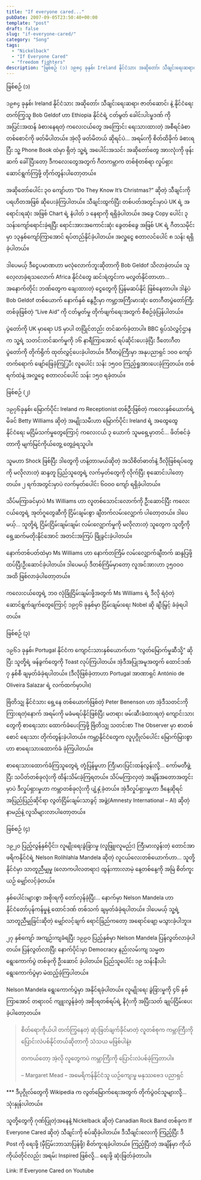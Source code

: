 ```yaml
---
title: "If everyone cared..."
pubDate: 2007-09-05T23:50:40+00:00
template: "post"
draft: false
slug: "if-everyone-cared/"
category: "Song"
tags:
  - "Nickelback"
  - "If Everyone Cared"
  - "freedom fighters"
description: "ဖြစ်စဉ် (၁) ၁၉၈၄ ခုနှစ်၊ Ireland နိုင်ငံသား အဆိုတော်၊ သီချင်းရေးဆရာ၊ ဇာတ်ဆောင်၊ နဲ့ နိုင်ငံရေး တက်ကြွသူ Bob Geldof ဟာ Ethiopia နိုင်ငံရဲ့ ငတ်မွတ် ခေါင်းပါးမှုဒဏ် ကို အပြင်းအထန် ခံစားနေရတဲ့ ကလေးငယ်တွေ အကြောင်း ရေးသားထားတဲ့ အစီရင်ခံစာ တစ်စောင်ကို ဖတ်မိပါတယ်။ အဲ့လို ဖတ်မိတယ် ဆိုရင်ပဲ…"
---
```


ဖြစ်စဉ် (၁)

၁၉၈၄ ခုနှစ်၊ Ireland နိုင်ငံသား အဆိုတော်၊ သီချင်းရေးဆရာ၊ ဇာတ်ဆောင်၊ နဲ့ နိုင်ငံရေး တက်ကြွသူ Bob Geldof ဟာ Ethiopia နိုင်ငံရဲ့ ငတ်မွတ် ခေါင်းပါးမှုဒဏ် ကို အပြင်းအထန် ခံစားနေရတဲ့ ကလေးငယ်တွေ အကြောင်း ရေးသားထားတဲ့ အစီရင်ခံစာ တစ်စောင်ကို ဖတ်မိပါတယ်။ အဲ့လို ဖတ်မိတယ် ဆိုရင်ပဲ… အရမ်းကို စိတ်ထိခိုက် ခံစားရပြီး သူ့ Phone Book ထဲမှာ ရှိတဲ့ သူ့ရဲ့ အပေါင်းအသင်း အဆိုတော်တွေ အားလုံးကို ဖုန်းဆက် ခေါ်ပြီးတော့ ဒီကလေးတွေအတွက် ဂီတကမ္ဘာက တစ်စုံတစ်ရာ လှုပ်ရှား ဆောင်ရွက်ကြဖို့ တိုက်တွန်းပါတော့တယ်။

အဆိုတော်ပေါင်း ၃၀ ကျော်ဟာ “Do They Know It’s Christmas?” ဆိုတဲ့ သီချင်းကို ပရဟိတအဖြစ် ဆိုပေးခဲ့ကြပါတယ်။ သီချင်းထွက်ပြီး တစ်ပတ်အတွင်းမှာပဲ UK ရဲ့ အရောင်းရဆုံး အဖြစ် Chart ရဲ့ နံပါတ် ၁ နေရာကို ရရှိခဲ့ပါတယ်။ အခွေ Copy ပေါင်း ၃ သန်းကျော်ရောင်းခဲ့ရပြီး ရောင်းအားအကောင်းဆုံး ခွေတစ်ခွေ အဖြစ် UK ရဲ့ ဂီတသမိုင်းမှာ ၁၃နှစ်ကျော်ကြာအောင် ရပ်တည်နိုင်ခဲ့ပါတယ်။ အလှူငွေ စတာလင်ပေါင် ၈ သန်း ရရှိခဲ့ပါတယ်။

ဒါပေမယ့် ဒီငွေပမာဏဟာ မလုံလောက်ဘူးဆိုတာကို Bob Geldof သိလာခဲ့တယ်။ သူလေ့လာခဲ့ရသလောက် Africa နိုင်ငံတွေ ဆင်းရဲတွင်းက မလွတ်နိုင်တာဟာ… အနောက်တိုင်း ဘဏ်တွေက ချေးထားတဲ့ ငွေတွေကို ပြန်မဆပ်နိုင် ဖြစ်နေတာပါ။ ဒါနဲ့ပဲ Bob Geldof တစ်ယောက် နောက်နှစ် နွေဦးမှာ ကမ္ဘာ့အကြီးမားဆုံး တေးဂီတပွဲတော်ကြီးတစ်ခုဖြစ်တဲ့ “Live Aid” ကို ငတ်မွတ်မှု တိုက်ဖျက်ရေးအတွက် စီစဉ်ခဲ့ပြန်ပါတယ်။

ပွဲတော်ကို UK မှာရော US မှာပါ တပြိုင်တည်း တင်ဆက်ခဲ့တာပါ။ BBC ရုပ်သံလွှင့်ဌာနက သူ့ရဲ့ သတင်းတင်ဆက်မှုကို ၁၆ နာရီကြာအောင် ရပ်ဆိုင်းပေးခဲ့ပြီး ဒီတေးဂီတပွဲတော်ကို တိုက်ရိုက် ထုတ်လွှင့်ပေးခဲ့ပါတယ်။ ဒီဂီတပွဲကြီးမှာ အနုပညာရှင် ၁၀ဝ ကျော် တက်ရောက် ဖျော်ဖြေခဲ့ကြြ့ပီး လူပေါင်း သန်း ၁၅၀ဝ ကြည့်ရှုအားပေးခဲ့ကြတယ်။ တစ်ရက်ထဲနဲ့ အလှူငွေ စတာလင်ပေါင် သန်း ၁၅၀ ရခဲ့တယ်။

ဖြစ်စဉ် (၂)

၁၉၇၆ခုနှစ်၊ မြောက်ပိုင်း Ireland က Receptionist တစ်ဦးဖြစ်တဲ့ ကလေးနှစ်ယောက်ရဲ့ မိခင် Betty Williams ဆိုတဲ့ အမျိုးသမီးဟာ မြောက်ပိုင်း Ireland ရဲ့ အထွေထွေ နိုင်ငံရေး မငြိမ်သက်မှုတွေကြောင့် ကလေးငယ် ၃ ယောက် သူမရှေ့မှာတင်… ဖိတ်စင်ခဲ့တာကို မျက်မြင်ကိုယ်တွေ့ တွေ့ခဲ့ရသူပါ။

သူမဟာ Shock ဖြစ်ပြီး ဒါတွေကို ဟန့်တားမယ်ဆိုတဲ့ အသိစိတ်ဓာတ်နဲ့ ဒီလိုဖြစ်ရပ်တွေကို မလိုလားတဲ့ ဆန္ဒတူ ပြည်သူတွေရဲ့ လက်မှတ်တွေကို လိုက်ပြီး စုဆောင်းပါတော့တယ်။ ၂ ရက်အတွင်းမှာပဲ လက်မှတ်ပေါင်း ၆၀ဝ၀ ကျော် ရရှိခဲ့ပါတယ်။

သိပ်မကြာခင်မှာပဲ Ms Williams ဟာ လူတစ်သောင်းလောက်ကို ဦးဆောင်ပြီး ကလေးငယ်တွေရဲ့ အုတ်ဂူတွေဆီကို ငြိမ်းချမ်းစွာ ချီတက်လမ်းလျှောက် ပါတော့တယ်။ ဒါပေမယ့်… သူတို့ရဲ့ ငြိမ်းငြိမ်းချမ်းချမ်း လမ်းလျှောက်မှုကို မလိုလားတဲ့ သူတွေက သူတို့ကို ရှေ့ဆက်မတိုးနိုင်အောင် အတင်းအကြပ် ဖြိုခွင်းခဲ့ပါတယ်။

နောက်တစ်ပတ်ထဲမှာ Ms Williams ဟာ နောက်တကြိမ် လမ်းလျှောက်ချီတက် ဆန္ဒပြဖို့ ထပ်ပြီးဦးဆောင်ခဲ့ပါတယ်။ ဒါပေမယ့် ဒီတစ်ကြိမ်မှာတော့ လူအင်အားဟာ ၃၅၀ဝ၀ အထိ ဖြစ်လာခဲ့ပါတော့တယ်။

ကလေးငယ်တွေရဲ့ ဘဝ လုံခြုံငြိမ်းချမ်းဖို့အတွက် Ms Williams ရဲ့ ဒီလို ရဲဝံ့တဲ့ ဆောင်ရွက်ချက်တွေကြောင့် ၁၉၇၆ ခုနှစ်မှာ ငြိမ်းချမ်းရေး Nobel ဆို ချီးမြှင့် ခံခဲ့ရပါတယ်။

ဖြစ်စဉ် (၃)

၁၉၆၁ ခုနှစ်၊ Portugal နိုင်ငံက ကျောင်းသားနှစ်ယောက်ဟာ “လွတ်မြောက်မှုဆီသို့” ဆိုပြီး သူတို့ရဲ့ ဖန်ခွက်တွေကို Toast လုပ်ကြပါတယ်။ အဲ့ဒီအပြုအမူအတွက် ထောင်ဒဏ် ၇ နှစ်စီ ချမှတ်ခံခဲ့ရပါတယ်။ (ဒီလိုဖြစ်ခဲ့တာဟာ Portugal အာဏာရှင် António de Oliveira Salazar ရဲ့ လက်ထက်မှာပါ။)

ဗြိတိသျှ နိုင်ငံသား ရှေ့နေ တစ်ယောက်ဖြစ်တဲ့ Peter Benenson ဟာ အဲ့ဒီသတင်းကို ကြားရတဲ့နောက် အရမ်းကို မခံမရပ်နိုင်ဖြစ်ပြီး မတရား ဖမ်းဆီးခံထားရတဲ့ ကျောင်းသားတွေကို စာရေးသား ထောက်ခံပေးကြဖို့ ဗြိတိသျှ သတင်းစာ The Observer မှာ စာတစ်စောင် ရေးသား တိုက်တွန်းခဲ့ပါတယ်။ ကမ္ဘာ့နိုင်ငံတွေက လူပုဂ္ဂိုလ်ပေါင်း မြောက်မြားစွာဟာ စာရေးသားထောက်ခံ ခဲ့ကြပါတယ်။

စာရေးသားထောက်ခံကြသူတွေရဲ့ တုံ့ပြန်မှုဟာ ကြီးမားပြင်းထန်လွန်းလို့… ကော်မတီဖွဲ့ပြီး သပိတ်တစ်ခုလုံးကို ထိန်းသိမ်းခဲ့ကြရတယ်။ သိပ်မကြာလှတဲ့ အချိန်အတောအတွင်းမှာပဲ ဒီလှုပ်ရှားမှုဟာ ကမ္ဘာတစ်ခုလုံးကို ပျံ့နှံ့ခဲ့တယ်။ အဲ့ဒီလှုပ်ရှားမှုဟာ ဒီနေ့ဆိုရင် အပြည်ပြည်ဆိုင်ရာ လွတ်ငြိမ်းချမ်းသာခွင့် အဖွဲ့(Amnesty International &#8211; AI) ဆိုတဲ့ နာမည်နဲ့ လူသိများလာပါတော့တယ်။

ဖြစ်စဉ် (၄)

၁၉၂၀ ပြည့်လွန်နှစ်ပိုင်း၊ လူမျိုးရေးခွဲခြားမှု (လူဖြူ၊လူမည်း) ကြီးမားလွန်းတဲ့ တောင်အာဖရိကနိုင်ငံရဲ့ Nelson Rolihlahla Mandela ဆိုတဲ့ လူငယ်လေးတစ်ယောက်ဟာ… သူတို့နိုင်ငံမှာ သာတူညီမျှမှု (လောကပါလတရား) ထွန်းကားလာမဲ့ နေ့တစ်နေ့ကို အမြဲ စိတ်ကူးယဉ် မျှော်လင့်ခဲ့တယ်။

နှစ်ပေါင်းများစွာ အစိုးရကို တော်လှန်ခဲ့ပြီး… နောက်မှာ Nelson Mandela ဟာ နိုင်ငံတော်ပုန်ကန်မှုနဲ့ ထောင်ဒဏ် တစ်သက် ချမှတ်ခံခဲ့ရပါတယ်။ ဒါပေမယ့် သူ့ရဲ့ သာတူညီမျှခြင်းဆိုတဲ့ မျှော်လင့်ချက် ရောင်ခြည်ကတော့ အရောင်ဖျော့ မသွားခဲ့ပါဘူး။

၂၇ နှစ်ကျော် အကျဉ်းကျခံရပြီး ၁၉၉၀ ပြည့်နှစ်မှာ Nelson Mandela ပြန်လွတ်လာခဲ့ပါတယ်။ ပြန်လွတ်လာပြီး နောက်ပိုင်းမှာ Democracy နည်းလမ်းကျ သမ္မတ ရွေးကောက်ပွဲ တစ်ခုကို ဦးဆောင် ခဲ့ပါတယ်။ ပြည်သူပေါင်း ၁၉ သန်းနီးပါး ရွေးကောက်ပွဲမှာ မဲထည့်ခဲ့ကြပါတယ်။

Nelson Mandela ရွေးကောက်ပွဲမှာ အနိုင်ရခဲ့ပါတယ်။ လူမျိုးရေး ခွဲခြားမှုကို ၄၆ နှစ်ကြာအောင် တရားဝင် ကျူးလွန်ခဲ့တဲ့ အစိုးရတစ်ရပ်ရဲ့ နိဂုံးကို အပြီးသတ် ချုပ်ငြိမ်းပေးခဲ့ပါတော့တယ်။

> စိတ်ရောကိုယ်ပါ တက်ကြွနေတဲ့ ဆုံးဖြတ်ချက်ခိုင်မာတဲ့ လူတစ်စုက ကမ္ဘာကြီးကို ပြောင်းလဲပစ်နိုင်တယ်ဆိုတာကို သံသယ မဖြစ်ပါနဲ့။
>
> တကယ်တော့ အဲ့လို လူတွေကပဲ ကမ္ဘာကြီးကို ပြောင်းလဲပစ်ခဲ့ကြတာပါ။
>
> &#8211; Margaret Mead &#8211; အမေရိကန်နိုင်ငံသူ ယဉ်ကျေးမှု မနုဿဗေဒ ပညာရှင်

\*\*\* ဒီပုဂ္ဂိုလ်တွေကို Wikipedia က လွတ်မြောက်ရေးအတွက် တိုက်ပွဲဝင်သူများလို့… သုံးနှုန်းပါတယ်။

သူတို့တွေကို ဂုဏ်ပြုတဲ့အနေနဲ့ Nickelback ဆိုတဲ့ Canadian Rock Band တစ်ခုက If Everyone Cared ဆိုတဲ့ သီချင်းကို စပ်ဆိုခဲ့ပါတယ်။ ဒီသီချင်းလေးကို ကြည့်ပြီး ဒီ Post ကို ရေးဖို့ (မှီငြမ်းဘာသာပြန်ဖို့) စိတ်ကူးရခဲ့ပါတယ်။ ကြည့်ပြီးတဲ့ အချိန်မှာ ကိုယ်ကိုယ်တိုင်လည်း အရမ်း Inspired ဖြစ်လို့… ရေးဖို့ ဆုံးဖြတ်ခဲ့တာပါ။

Link: If Everyone Cared on Youtube
